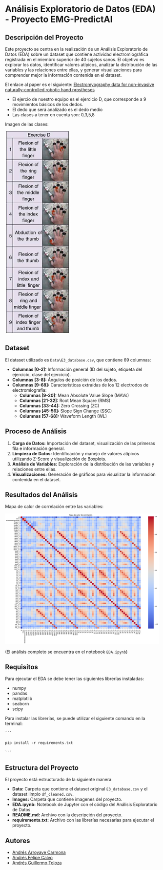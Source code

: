 # Análisis Exploratorio de Datos (EDA) - Proyecto EMG-PredictAI

## Descripción del Proyecto

Este proyecto se centra en la realización de un Análisis Exploratorio de Datos (EDA) sobre un dataset que contiene actividad electromiográfica registrada en el miembro superior de 40 sujetos sanos. El objetivo es explorar los datos, identificar valores atípicos, analizar la distribución de las variables y las relaciones entre ellas, y generar visualizaciones para comprender mejor la información contenida en el dataset.

El enlace al paper es el siguiente: [Electromyography data for non-invasive naturally-controlled robotic hand prostheses](https://www.ncbi.nlm.nih.gov/pmc/articles/PMC4421935/)

- El ejercio de nuestro equipo es el ejercicio D, que corresponde a 9 movimientos básicos de los dedos.
- El dedo que será analizado es el dedo medio
- Las clases a tener en cuenta son: 0,3,5,8

Imagen de las clases:

![Imagen de las clases](https://github.com/EndymionK/EMG-PredictAI/blob/main/Images/Classes_ExerciseD.png)

## Dataset

El dataset utilizado es `Data\E3_database.csv`, que contiene 69 columnas:

- **Columnas [0-2]:** Información general (ID del sujeto, etiqueta del ejercicio, clase del ejercicio).
- **Columnas [3-8]:** Ángulos de posición de los dedos.
- **Columnas [9-68]:** Características extraídas de los 12 electrodos de electromiografía:
  - **Columnas [9-20]:** Mean Absolute Value Slope (MAVs)
  - **Columnas [21-32]:** Root Mean Square (RMS)
  - **Columnas [33-44]:** Zero Crossing (ZC)
  - **Columnas [45-56]:** Slope Sign Change (SSC)
  - **Columnas [57-68]:** Waveform Length (WL)

## Proceso de Análisis

1. **Carga de Datos:** Importación del dataset, visualización de las primeras fila e información general.
2. **Limpieza de Datos:** Identificación y manejo de valores atípicos utilizando Z-Score y visualización de Boxplots.
3. **Análisis de Variables:** Exploración de la distribución de las variables y relaciones entre ellas.
4. **Visualizaciones:** Generación de gráficos para visualizar la información contenida en el dataset.

## Resultados del Análisis

Mapa de calor de correlación entre las variables:

![Mapa de calor de correlación](Images\Mapa_de_calor.png)

(El análisis completo se encuentra en el notebook `EDA.ipynb`)

## Requisitos

Para ejecutar el EDA se debe tener las siguientes librerías instaladas:

- numpy
- pandas
- matplotlib
- seaborn
- scipy

Para instalar las librerías, se puede utilizar el siguiente comando en la terminal:
    
    ```

    pip install -r requirements.txt
    
    ```

## Estructura del Proyecto

El proyecto está estructurado de la siguiente manera:

- **Data:** Carpeta que contiene el dataset original `E3_database.csv` y el dataset limpio `df_cleaned.csv`.
- **Images:** Carpeta que contiene imagenes del proyecto.
- **EDA.ipynb:** Notebook de Jupyter con el código del Análisis Exploratorio de Datos.
- **README.md:** Archivo con la descripción del proyecto.
- **requirements.txt:** Archivo con las librerías necesarias para ejecutar el proyecto.


## Autores

- [Andrés Arroyave Carmona](https://github.com/EndymionK)
- [Andrés Felipe Calvo](https://github.com/andres-calvo)
- [Andrés Guillermo Toloza](https://github.com/AndresT2002)
